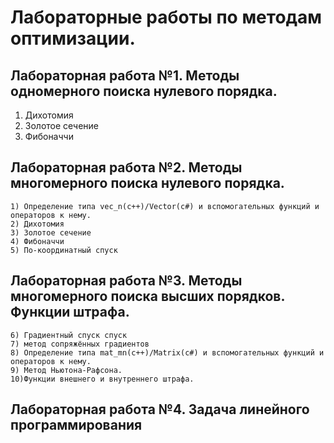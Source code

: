 
# Лабораторные работы по методам оптимизации.

## Лабораторная работа №1. Методы одномерного поиска нулевого порядка.
1. Дихотомия
2. Золотое сечение
3. Фибоначчи

## Лабораторная работа №2. Методы многомерного поиска нулевого порядка.

	1) Определение типа vec_n(c++)/Vector(c#) и вспомогательных функций и операторов к нему.
	2) Дихотомия
	3) Золотое сечение
	4) Фибоначчи
	5) По-координатный спуск
 
## Лабораторная работа №3. Методы многомерного поиска высших порядков. Функции штрафа.

	6) Градиентный спуск спуск
	7) метод сопряжённых градиентов
	8) Определение типа mat_mn(c++)/Matrix(c#) и вспомогательных функций и операторов к нему.
	9) Метод Ньютона-Рафсона.
	10)Функции внешнего и внутреннего штрафа.
 
## Лабораторная работа №4. Задача линейного программирования
